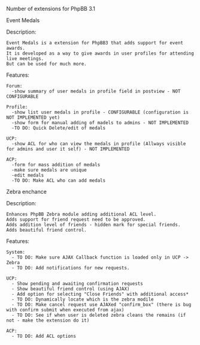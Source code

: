 Number of extensions for PhpBB 3.1

Event Medals

  Description:
  
    Event Medals is a extension for PhpBB3 that adds support for event awards. 
	It is developed as a way to give awards in user profiles for attending live meetings. 
	But can be used for much more.
    
  Features:
    
    Forum:
      -show summary of user medals in profile field in postview - NOT CONFIGURABLE
    
    Profile:
      -show list user medals in profile - CONFIGURABLE (configuration is NOT IMPLEMENTED yet)
      -show form for manual adding of madels to admins - NOT IMPLEMENTED
	  -TO DO: Quick Delete/edit of medals
      
    UCP:
      -show ACL for who can view the medals in profile (Allways visible for admins and user it self) - NOT IMPLEMENTED
      
    ACP:
      -form for mass addition of medals
	  -make sure medals are unique
	  -edit medals
	  -TO DO: Make ACL who can add medals

	  
Zebra enchance

  Description:
  
    Enhances PhpBB Zebra module adding additional ACL level.
	Adds support for friend request need to be approved.
	Adds addition level of friends - hidden mark for special friends.
	Adds beautiful friend control.
	
  Features:
  
    System:
	  - TO DO: Make sure AJAX Callback function is loaded only in UCP -> Zebra
	  - TO DO: Add notifications for new requests.
	
	UCP:
	  - Show pending and awaiting confirmation requests
	  - Show beautiful friend control (using AJAX)
	  - Add option for selecting "Close Friends" with additional access*
	  - TO DO: Dynamically locate which is the zebra modile
	  - TO DO: Make cancel request use AJAXed "confirm_box" (there is bug with confirm submit when executed from ajax)
	  - TO DO: See if when user is deleted zebra cleans the remains (if not - make the extension do it)
	  
	ACP:
	  - TO DO: Add ACL options